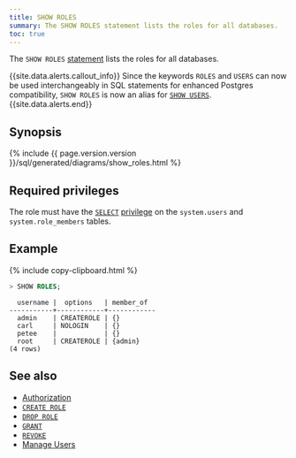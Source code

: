 ```yaml
---
title: SHOW ROLES
summary: The SHOW ROLES statement lists the roles for all databases.
toc: true
---
```


The `SHOW ROLES` [statement](sql-statements.html) lists the roles for all databases.

{{site.data.alerts.callout_info}}
 Since the keywords `ROLES` and `USERS` can now be used interchangeably in SQL statements for enhanced Postgres compatibility, `SHOW ROLES` is now an alias for [`SHOW USERS`](show-users.html).
{{site.data.alerts.end}}

## Synopsis

<div>
  {% include {{ page.version.version }}/sql/generated/diagrams/show_roles.html %}
</div>

## Required privileges

The role must have the [`SELECT`](select-clause.html) [privilege](authorization.html#assign-privileges) on the `system.users` and `system.role_members` tables.

## Example

{% include copy-clipboard.html %}
~~~ sql
> SHOW ROLES;
~~~

~~~
  username |  options   | member_of
-----------+------------+------------
  admin    | CREATEROLE | {}
  carl     | NOLOGIN    | {}
  petee    |            | {}
  root     | CREATEROLE | {admin}
(4 rows)
~~~

## See also

- [Authorization](authorization.html)
- [`CREATE ROLE`](create-role.html)
- [`DROP ROLE`](drop-role.html)
- [`GRANT`](grant.html)
- [`REVOKE`](revoke.html)
- [Manage Users](authorization.html#create-and-manage-users)
